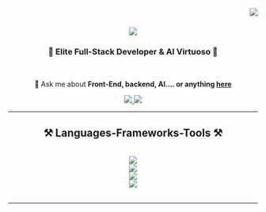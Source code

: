 <img align="right" src="https://visitor-badge.laobi.icu/badge?page_id=AbdulHaseeb22.AbdulHaseeb22" />

<h1 align="center">
    <img src="https://readme-typing-svg.herokuapp.com/?font=Righteous&size=35&center=true&vCenter=true&width=500&height=70&duration=4000&lines=Hi+There!;+I'm+Abdul+Haseeb!;" />
</h1>

<h3 align="center">🚀 Elite Full-Stack Developer & AI Virtuoso 🤖</h3>

<br/>

<div align="center">
 

💬 Ask me about **Front-End, backend, AI.... or anything [here](https://github.com/AbdulHaseeb22/AbdulHaseeb22/issues)**


 </div>
 
<div align="center"> 
  <a href="mailto:abdulhaseeb.soomro8@gmail.com">
    <img src="https://img.shields.io/badge/Gmail-333333?style=for-the-badge&logo=gmail&logoColor=red" />
  </a>
  <a href="https://www.linkedin.com/in/abdul-haseeb-207b82193/" target="_blank">
    <img src="https://img.shields.io/badge/LinkedIn-0077B5?style=for-the-badge&logo=linkedin&logoColor=white" target="_blank" />
  </a>
<!--   <a href="#" target="_blank">
     <img src="https://img.shields.io/badge/Portfolio-FF5722?style=for-the-badge&logo=todoist&logoColor=white" target="_blank" /> <!-- sqlite, safari, google-chrome are other good icon options
  </a> 
-->
</div>

 <hr/>
 
<h2 align="center">⚒️ Languages-Frameworks-Tools ⚒️</h2>
<br/>
<div align="center">
    <img src="https://skillicons.dev/icons?i=java,javascript,typescript,python,c,html,css," /><br>
    <img src="https://skillicons.dev/icons?i=react,angular,nextjs,bootstrap,mui,figma,tailwind,graphql" /><br>
    <img src="https://skillicons.dev/icons?i=spring,flask,django,nodejs,express,mysql,postgresql,mongodb," /><br>
    <img src="https://skillicons.dev/icons?i=docker,nginx,kubernetes,jenkins,git,cassandra,redis,tensorflow" /><br>
</div>


<br/>

<hr/>

<br/>

<br/>
